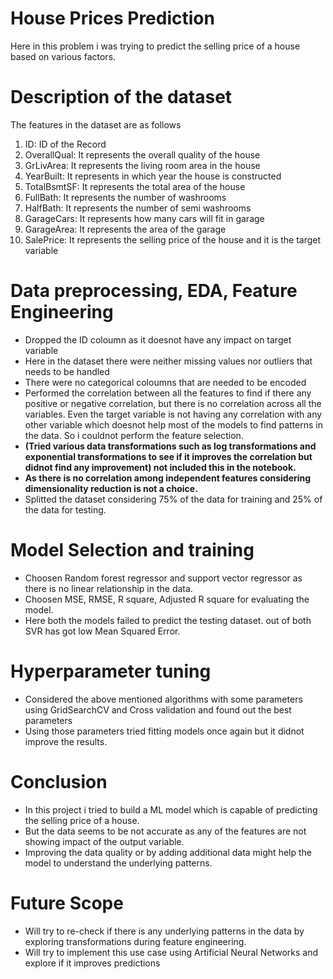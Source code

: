 # House Prices Prediction

Here in this problem i was trying to predict the selling price of a house based on various factors.

# Description of the dataset

The features in the dataset are as follows 
1. ID: ID of the Record 
2. OverallQual: It represents the overall quality of the house
3. GrLivArea: It represents the living room area in the house
4. YearBuilt: It represents in which year the house is constructed 
5. TotalBsmtSF: It represents the total area of the house
6. FullBath: It represents the number of washrooms
7. HalfBath: It represents the number of semi washrooms
8. GarageCars: It represents how many cars will fit in garage
9. GarageArea: It represents the area of the garage
10. SalePrice: It represents the selling price of the house and it is the target variable 

# Data preprocessing, EDA, Feature Engineering

- Dropped the ID coloumn as it doesnot have any impact on target variable
- Here in the dataset there were neither missing values nor outliers that needs to be handled
- There were no categorical coloumns that are needed to be encoded
- Performed the correlation between all the features to find if there any positive or negative correlation, but there is no correlation
 across all the variables. Even the target variable is not having any correlation with any other variable which doesnot help most of the models to find patterns in the data. So i couldnot perform the feature selection.
- **(Tried various data transformations such as log transformations and exponential transformations to see if it improves the correlation but didnot find any improvement) not included this in the notebook.**
- **As there is no correlation among independent features considering dimensionality reduction is not a choice.**
- Splitted the dataset considering 75% of the data for training and 25% of the data for testing.

# Model Selection and training

- Choosen Random forest regressor and support vector regressor as there is no linear relationship in the data.
- Choosen MSE, RMSE, R square, Adjusted R square for evaluating the model.
- Here both the models failed to predict the testing dataset. out of both SVR has got low Mean Squared Error.

# Hyperparameter tuning

- Considered the above mentioned algorithms with some parameters using GridSearchCV and Cross validation and found out the best parameters
- Using those parameters tried fitting models once again but it didnot improve the results.

# Conclusion

- In this project i tried to build a ML model which is capable of predicting the selling price of a house. 
- But the data seems to be not accurate as any of the features are not showing impact of the output variable.
- Improving the data quality or by adding additional data might help the model to understand the underlying patterns.

# Future Scope

- Will try to re-check if there is any underlying patterns in the data by exploring transformations during feature engineering.
- Will try to implement this use case using Artificial Neural Networks and explore if it improves predictions